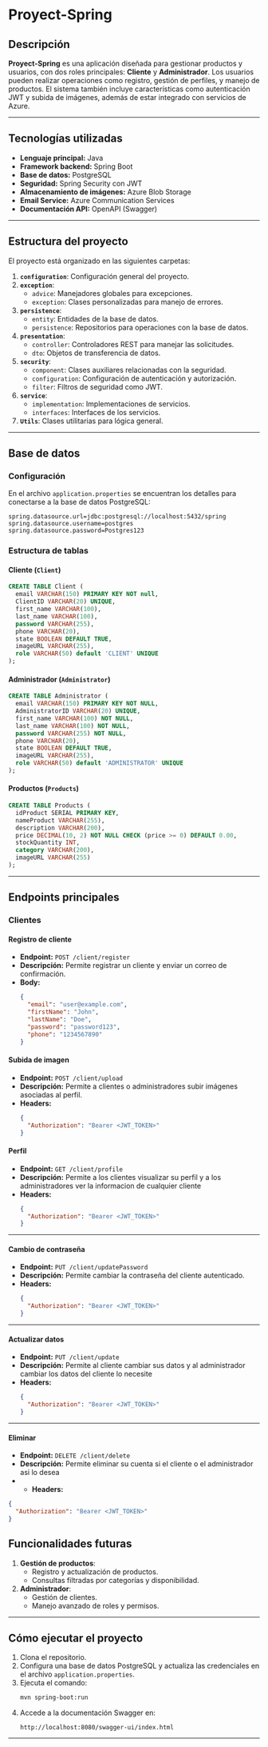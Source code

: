 
# Proyect-Spring

## Descripción
**Proyect-Spring** es una aplicación diseñada para gestionar productos y usuarios, con dos roles principales: **Cliente** y **Administrador**. Los usuarios pueden realizar operaciones como registro, gestión de perfiles, y manejo de productos. El sistema también incluye características como autenticación JWT y subida de imágenes, además de estar integrado con servicios de Azure.

---

## Tecnologías utilizadas
- **Lenguaje principal:** Java
- **Framework backend:** Spring Boot
- **Base de datos:** PostgreSQL
- **Seguridad:** Spring Security con JWT
- **Almacenamiento de imágenes:** Azure Blob Storage
- **Email Service:** Azure Communication Services
- **Documentación API:** OpenAPI (Swagger)

---

## Estructura del proyecto
El proyecto está organizado en las siguientes carpetas:

1. **`configuration`**: Configuración general del proyecto.
2. **`exception`**:
    - `advice`: Manejadores globales para excepciones.
    - `exception`: Clases personalizadas para manejo de errores.
3. **`persistence`**:
    - `entity`: Entidades de la base de datos.
    - `persistence`: Repositorios para operaciones con la base de datos.
4. **`presentation`**:
    - `controller`: Controladores REST para manejar las solicitudes.
    - `dto`: Objetos de transferencia de datos.
5. **`security`**:
    - `component`: Clases auxiliares relacionadas con la seguridad.
    - `configuration`: Configuración de autenticación y autorización.
    - `filter`: Filtros de seguridad como JWT.
6. **`service`**:
    - `implementation`: Implementaciones de servicios.
    - `interfaces`: Interfaces de los servicios.
7. **`Utils`**: Clases utilitarias para lógica general.

---

## Base de datos
### Configuración
En el archivo `application.properties` se encuentran los detalles para conectarse a la base de datos PostgreSQL:
```properties
spring.datasource.url=jdbc:postgresql://localhost:5432/spring
spring.datasource.username=postgres
spring.datasource.password=Postgres123
```

### Estructura de tablas
#### Cliente (`Client`)
```sql
CREATE TABLE Client (
  email VARCHAR(150) PRIMARY KEY NOT null,
  ClientID VARCHAR(20) UNIQUE,
  first_name VARCHAR(100),
  last_name VARCHAR(100),
  password VARCHAR(255),
  phone VARCHAR(20),
  state BOOLEAN DEFAULT TRUE,
  imageURL VARCHAR(255),
  role VARCHAR(50) default 'CLIENT' UNIQUE
);
```

#### Administrador (`Administrator`)
```sql
CREATE TABLE Administrator (
  email VARCHAR(150) PRIMARY KEY NOT NULL,
  AdministratorID VARCHAR(20) UNIQUE,
  first_name VARCHAR(100) NOT NULL,
  last_name VARCHAR(100) NOT NULL,
  password VARCHAR(255) NOT NULL,
  phone VARCHAR(20),
  state BOOLEAN DEFAULT TRUE,
  imageURL VARCHAR(255),
  role VARCHAR(50) default 'ADMINISTRATOR' UNIQUE
);
```

#### Productos (`Products`)
```sql
CREATE TABLE Products (
  idProduct SERIAL PRIMARY KEY,
  nameProduct VARCHAR(255),
  description VARCHAR(200),
  price DECIMAL(10, 2) NOT NULL CHECK (price >= 0) DEFAULT 0.00,
  stockQuantity INT,
  category VARCHAR(200),
  imageURL VARCHAR(255)
);
```

---

## Endpoints principales
### **Clientes**
#### Registro de cliente
- **Endpoint:** `POST /client/register`
- **Descripción:** Permite registrar un cliente y enviar un correo de confirmación.
- **Body:**
  ```json
  {
    "email": "user@example.com",
    "firstName": "John",
    "lastName": "Doe",
    "password": "password123",
    "phone": "1234567890"
  }
  ```

#### Subida de imagen
- **Endpoint:** `POST /client/upload`
- **Descripción:** Permite a clientes o administradores subir imágenes asociadas al perfil.
- **Headers:**
  ```json
  {
    "Authorization": "Bearer <JWT_TOKEN>"
  }
  ```
#### Perfil
- **Endpoint:** `GET /client/profile`
- **Descripción:** Permite a los clientes visualizar su perfil y a los administradores ver la informacion de cualquier cliente 
- **Headers:**
  ```json
  {
    "Authorization": "Bearer <JWT_TOKEN>"
  }
  ```
---

#### Cambio de contraseña
- **Endpoint:** `PUT /client/updatePassword`
- **Descripción:** Permite cambiar la contraseña del cliente autenticado.
- **Headers:**
  ```json
  {
    "Authorization": "Bearer <JWT_TOKEN>"
  }
  ```
--- 
#### Actualizar datos
- **Endpoint:** `PUT /client/update`
- **Descripción:** Permite al cliente cambiar sus datos y al administrador cambiar los datos del cliente lo necesite
- **Headers:**
  ```json
  {
    "Authorization": "Bearer <JWT_TOKEN>"
  }
  ```
--- 
#### Eliminar
- **Endpoint:** `DELETE /client/delete`
- **Descripción:** Permite eliminar su cuenta si el cliente o el administrador asi lo desea
- - **Headers:**
```json
{
  "Authorization": "Bearer <JWT_TOKEN>"
}
```

##

## Funcionalidades futuras
1. **Gestión de productos**:
    - Registro y actualización de productos.
    - Consultas filtradas por categorías y disponibilidad.
2. **Administrador**:
    - Gestión de clientes.
    - Manejo avanzado de roles y permisos.

---

## Cómo ejecutar el proyecto
1. Clona el repositorio.
2. Configura una base de datos PostgreSQL y actualiza las credenciales en el archivo `application.properties`.
3. Ejecuta el comando:
   ```bash
   mvn spring-boot:run
   ```
4. Accede a la documentación Swagger en:
   ```
   http://localhost:8080/swagger-ui/index.html
   ```

---
